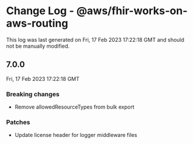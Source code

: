 # Change Log - @aws/fhir-works-on-aws-routing

This log was last generated on Fri, 17 Feb 2023 17:22:18 GMT and should not be manually modified.

## 7.0.0
Fri, 17 Feb 2023 17:22:18 GMT

### Breaking changes

- Remove allowedResourceTypes from bulk export

### Patches

- Update license header for logger middleware files

